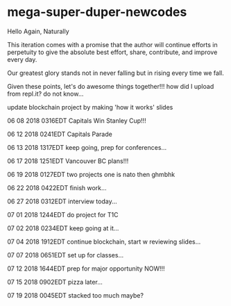 # mega-super-duper-newcodes

Hello Again, Naturally

This iteration comes with a promise that the author will continue efforts in perpetuity to give the absolute best effort, share, contribute, and improve every day.

Our greatest glory stands not in never falling but in rising every time we fall.

Given these points, let's do awesome things together!!!
how did I upload from repl.it? do not know...

update blockchain project by making 'how it works' slides

06 08 2018 0316EDT Capitals Win Stanley Cup!!!

06 12 2018 0241EDT Capitals Parade

06 13 2018 1317EDT keep going, prep for conferences...

06 17 2018 1251EDT Vancouver BC plans!!!

06 19 2018 0127EDT two projects one is nato then ghmbhk

06 22 2018 0422EDT finish work...

06 27 2018 0312EDT interview today...

07 01 2018 1244EDT do project for T1C

07 02 2018 0234EDT keep going at it...

07 04 2018 1912EDT continue blockchain, start w reviewing slides...

07 07 2018 0651EDT set up for classes...

07 12 2018 1644EDT prep for major opportunity NOW!!!

07 15 2018 0902EDT pizza later...

07 19 2018 0045EDT stacked too much maybe?
